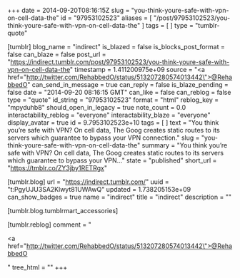 +++
date = 2014-09-20T08:16:15Z
slug = "you-think-youre-safe-with-vpn-on-cell-data-the"
id = "97953102523"
aliases = [ "/post/97953102523/you-think-youre-safe-with-vpn-on-cell-data-the" ]
tags = [ ]
type = "tumblr-quote"

[tumblr]
blog_name = "indirect"
is_blazed = false
is_blocks_post_format = false
can_blaze = false
post_url = "https://indirect.tumblr.com/post/97953102523/you-think-youre-safe-with-vpn-on-cell-data-the"
timestamp = 1.411200975e+09
source = "<a href=\"http://twitter.com/RehabbedO/status/513207280574013442\">@RehabbedO</a>"
can_send_in_message = true
can_reply = false
is_blaze_pending = false
date = "2014-09-20 08:16:15 GMT"
can_like = false
can_reblog = false
type = "quote"
id_string = "97953102523"
format = "html"
reblog_key = "mpyduhb8"
should_open_in_legacy = true
note_count = 0.0
interactability_reblog = "everyone"
interactability_blaze = "everyone"
display_avatar = true
id = 9.7953102523e+10
tags = [ ]
text = "You think you&rsquo;re safe with VPN? On cell data, The Goog creates static routes to its servers which guarantee to bypass your VPN connection."
slug = "you-think-youre-safe-with-vpn-on-cell-data-the"
summary = "You think you’re safe with VPN? On cell data, The Goog creates static routes to its servers which guarantee to bypass your VPN..."
state = "published"
short_url = "https://tmblr.co/ZY3jby1RETRgx"

[tumblr.blog]
url = "https://indirect.tumblr.com/"
uuid = "t:PgyUJU3SA2Klwyt81UWAwQ"
updated = 1.738205153e+09
can_show_badges = true
name = "indirect"
title = "indirect"
description = ""

[tumblr.blog.tumblrmart_accessories]

[tumblr.reblog]
comment = "<p><a href=\"http://twitter.com/RehabbedO/status/513207280574013442\">@RehabbedO</a></p>"
tree_html = ""
+++
